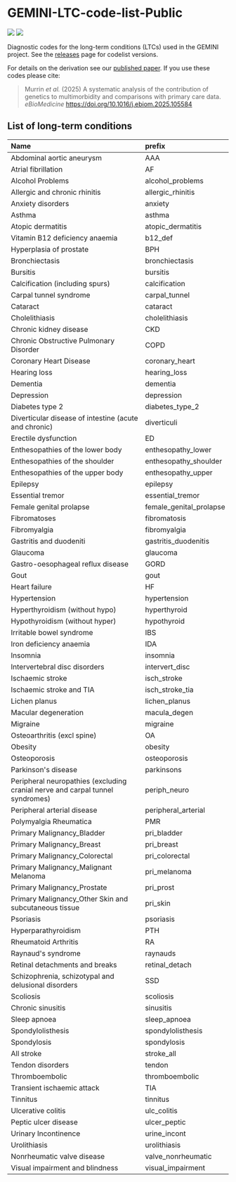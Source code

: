 # GEMINI-LTC-code-list-Public

[![](https://img.shields.io/badge/version-1.0.0-informational.svg)](https://github.com/GEMINI-multimorbidity/GEMINI-LTC-code-list-Public)
[![](https://img.shields.io/github/last-commit/GEMINI-multimorbidity/GEMINI-LTC-code-list-Public.svg)](https://github.com/GEMINI-multimorbidity/GEMINI-LTC-code-list-Public/commits/master)

Diagnostic codes for the long-term conditions (LTCs) used in the GEMINI project. See the [releases](https://github.com/GEMINI-multimorbidity/GEMINI-LTC-code-list-Public/releases) page for codelist versions.

For details on the derivation see our [published paper](https://doi.org/10.1016/j.ebiom.2025.105584). If you use these codes please cite:

> Murrin _et al._ (2025) A systematic analysis of the contribution of genetics to multimorbidity and comparisons with primary care data. _eBioMedicine_ [https://doi.org/10.1016/j.ebiom.2025.105584 ](https://doi.org/10.1016/j.ebiom.2025.105584)

## List of long-term conditions

|Name                                                                          |prefix                  |
|:-----------------------------------------------------------------------------|:-----------------------|
|Abdominal aortic aneurysm                                                     |AAA                     |
|Atrial fibrillation                                                           |AF                      |
|Alcohol Problems                                                              |alcohol_problems        |
|Allergic and chronic rhinitis                                                 |allergic_rhinitis       |
|Anxiety disorders                                                             |anxiety                 |
|Asthma                                                                        |asthma                  |
|Atopic dermatitis                                                             |atopic_dermatitis       |
|Vitamin B12 deficiency anaemia                                                |b12_def                 |
|Hyperplasia of prostate                                                       |BPH                     |
|Bronchiectasis                                                                |bronchiectasis          |
|Bursitis                                                                      |bursitis                |
|Calcification (including spurs)                                               |calcification           |
|Carpal tunnel syndrome                                                        |carpal_tunnel           |
|Cataract                                                                      |cataract                |
|Cholelithiasis                                                                |cholelithiasis          |
|Chronic kidney disease                                                        |CKD                     |
|Chronic Obstructive Pulmonary Disorder                                        |COPD                    |
|Coronary Heart Disease                                                        |coronary_heart          |
|Hearing loss                                                                  |hearing_loss            |
|Dementia                                                                      |dementia                |
|Depression                                                                    |depression              |
|Diabetes type 2                                                               |diabetes_type_2         |
|Diverticular disease of intestine (acute and chronic)                         |diverticuli             |
|Erectile dysfunction                                                          |ED                      |
|Enthesopathies of the lower body                                              |enthesopathy_lower      |
|Enthesopathies of the shoulder                                                |enthesopathy_shoulder   |
|Enthesopathies of the upper body                                              |enthesopathy_upper      |
|Epilepsy                                                                      |epilepsy                |
|Essential tremor                                                              |essential_tremor        |
|Female genital prolapse                                                       |female_genital_prolapse |
|Fibromatoses                                                                  |fibromatosis            |
|Fibromyalgia                                                                  |fibromyalgia            |
|Gastritis and duodeniti                                                       |gastritis_duodenitis    |
|Glaucoma                                                                      |glaucoma                |
|Gastro-oesophageal reflux disease                                             |GORD                    |
|Gout                                                                          |gout                    |
|Heart failure                                                                 |HF                      |
|Hypertension                                                                  |hypertension            |
|Hyperthyroidism (without hypo)                                                |hyperthyroid            |
|Hypothyroidism (without hyper)                                                |hypothyroid             |
|Irritable bowel syndrome                                                      |IBS                     |
|Iron deficiency anaemia                                                       |IDA                     |
|Insomnia                                                                      |insomnia                |
|Intervertebral disc disorders                                                 |intervert_disc          |
|Ischaemic stroke                                                              |isch_stroke             |
|Ischaemic stroke and TIA                                                      |isch_stroke_tia         |
|Lichen planus                                                                 |lichen_planus           |
|Macular degeneration                                                          |macula_degen            |
|Migraine                                                                      |migraine                |
|Osteoarthritis (excl spine)                                                   |OA                      |
|Obesity                                                                       |obesity                 |
|Osteoporosis                                                                  |osteoporosis            |
|Parkinson's disease                                                           |parkinsons              |
|Peripheral neuropathies (excluding cranial nerve and carpal tunnel syndromes) |periph_neuro            |
|Peripheral arterial disease                                                   |peripheral_arterial     |
|Polymyalgia Rheumatica                                                        |PMR                     |
|Primary Malignancy_Bladder                                                    |pri_bladder             |
|Primary Malignancy_Breast                                                     |pri_breast              |
|Primary Malignancy_Colorectal                                                 |pri_colorectal          |
|Primary Malignancy_Malignant Melanoma                                         |pri_melanoma            |
|Primary Malignancy_Prostate                                                   |pri_prost               |
|Primary Malignancy_Other Skin and subcutaneous tissue                         |pri_skin                |
|Psoriasis                                                                     |psoriasis               |
|Hyperparathyroidism                                                           |PTH                     |
|Rheumatoid Arthritis                                                          |RA                      |
|Raynaud's syndrome                                                            |raynauds                |
|Retinal detachments and breaks                                                |retinal_detach          |
|Schizophrenia, schizotypal and delusional disorders                           |SSD                     |
|Scoliosis                                                                     |scoliosis               |
|Chronic sinusitis                                                             |sinusitis               |
|Sleep apnoea                                                                  |sleep_apnoea            |
|Spondylolisthesis                                                             |spondylolisthesis       |
|Spondylosis                                                                   |spondylosis             |
|All stroke                                                                    |stroke_all              |
|Tendon disorders                                                              |tendon                  |
|Thromboembolic                                                                |thromboembolic          |
|Transient ischaemic attack                                                    |TIA                     |
|Tinnitus                                                                      |tinnitus                |
|Ulcerative colitis                                                            |ulc_colitis             |
|Peptic ulcer disease                                                          |ulcer_peptic            |
|Urinary Incontinence                                                          |urine_incont            |
|Urolithiasis                                                                  |urolithiasis            |
|Nonrheumatic valve disease                                                    |valve_nonrheumatic      |
|Visual impairment and blindness                                               |visual_impairment       |
